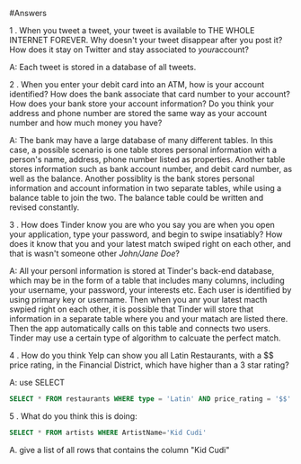 #Answers

1 . When you tweet a tweet, your tweet is available to THE WHOLE INTERNET FOREVER. Why doesn't your tweet disappear after you post it? How does it stay on Twitter and stay associated to ​_your_​ account?

A: Each tweet is stored in a database of all tweets. 

2 . When you enter your debit card into an ATM, how is your account identified? How does the bank associate that card number to your account? How does your bank store your account information? Do you think your address and phone number are stored the same way as your account number and how much money you have?

A: The bank may have a large database of many different tables. In this case, a possible scenario is one table stores personal information with a person's name, address, phone number listed as properties. Another table stores information such as bank account number, and debit card number, as well as the balance. Another possiblity is the bank stores personal information and account information in two separate tables, while using a balance table to join the two. The balance table could be written and revised constantly.

 3 . How does Tinder know you are who you say you are when you open your application, type your password, and begin to swipe insatiably? How does it know that you and your latest match swiped right on each other, and that is wasn't someone other _John/Jane Doe_?
 
 A: All your personl information is stored at Tinder's back-end database, which may be in the form of a table that includes many columns, including your username, your password, your interests etc. Each user is identified by using primary key or username. Then when you anr your latest macth swpied right on each other, it is possible that Tinder will store that information in a separate table where you and your matach are listed there. Then the app automatically calls on this table and connects two users. Tinder may use a certain type of algorithm to calcuate the perfect match.


4 . How do you think Yelp can show you all Latin Restaurants, with a $$ price rating, in the Financial District, which have higher than a 3 star rating?

A: use SELECT
```sql
SELECT * FROM restaurants WHERE type = 'Latin' AND price_rating = '$$' AND location = 'Financial District' AND rating > 3;
```

 5 . What do you think this is doing:
```sql
SELECT * FROM artists WHERE ArtistName='Kid Cudi'
```
A. give a list of all rows that contains the column "Kid Cudi"